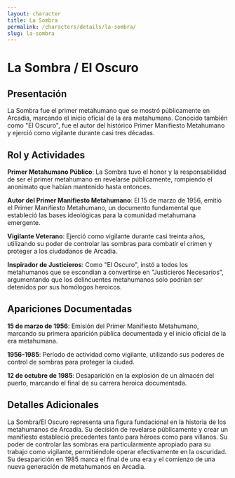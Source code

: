 ```yaml
---
layout: character
title: La Sombra
permalink: /characters/details/la-sombra/
slug: la-sombra
---
```


# La Sombra / El Oscuro

## Presentación

La Sombra fue el primer metahumano que se mostró públicamente en Arcadia, marcando el inicio oficial de la era metahumana. Conocido también como "El Oscuro", fue el autor del histórico Primer Manifiesto Metahumano y ejerció como vigilante durante casi tres décadas.

## Rol y Actividades

**Primer Metahumano Público**: La Sombra tuvo el honor y la responsabilidad de ser el primer metahumano en revelarse públicamente, rompiendo el anonimato que habían mantenido hasta entonces.

**Autor del Primer Manifiesto Metahumano**: El 15 de marzo de 1956, emitió el Primer Manifiesto Metahumano, un documento fundamental que estableció las bases ideológicas para la comunidad metahumana emergente.

**Vigilante Veterano**: Ejerció como vigilante durante casi treinta años, utilizando su poder de controlar las sombras para combatir el crimen y proteger a los ciudadanos de Arcadia.

**Inspirador de Justicieros**: Como "El Oscuro", instó a todos los metahumanos que se escondían a convertirse en "Justicieros Necesarios", argumentando que los delincuentes metahumanos solo podrían ser detenidos por sus homólogos heroicos.

## Apariciones Documentadas

**15 de marzo de 1956**: Emisión del Primer Manifiesto Metahumano, marcando su primera aparición pública documentada y el inicio oficial de la era metahumana.

**1956-1985**: Período de actividad como vigilante, utilizando sus poderes de control de sombras para proteger la ciudad.

**12 de octubre de 1985**: Desaparición en la explosión de un almacén del puerto, marcando el final de su carrera heroica documentada.

## Detalles Adicionales

La Sombra/El Oscuro representa una figura fundacional en la historia de los metahumanos de Arcadia. Su decisión de revelarse públicamente y crear un manifiesto estableció precedentes tanto para héroes como para villanos. Su poder de controlar las sombras era particularmente apropiado para su trabajo como vigilante, permitiéndole operar efectivamente en la oscuridad. Su desaparición en 1985 marca el final de una era y el comienzo de una nueva generación de metahumanos en Arcadia.